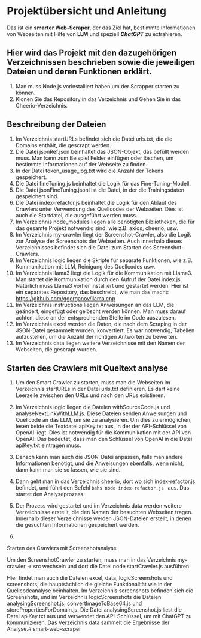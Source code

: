 # Projektübersicht und Anleitung

Das ist ein **smarter Web-Scraper**, der das Ziel hat, bestimmte Informationen von Webseiten mit Hilfe von **LLM** und speziell ***ChatGPT*** zu extrahieren.

## Hier wird das Projekt mit den dazugehörigen Verzeichnissen beschrieben sowie die jeweiligen Dateien und deren Funktionen erklärt.

1. Man muss Node.js vorinstalliert haben um der Scrapper starten zu können.
2. Klonen Sie das Repository in das Verzeichnis und Gehen Sie in das Cheerio-Verzeichnis.



## Beschreibung der Dateien

1. Im Verzeichnis startURLs befindet sich die Datei urls.txt, die die Domains enthält, die gescrapt werden.
2. Die Datei jsonRef.json beinhaltet das JSON-Objekt, das befüllt werden muss. Man kann zum Beispiel Felder einfügen oder löschen, um bestimmte Informationen auf der Webseite zu finden.
3. In der Datei token_usage_log.txt wird die Anzahl der Tokens gespeichert.
4. Die Datei fineTuning.js beinhaltet die Logik für das Fine-Tuning-Modell.
5. Die Datei jsonFineTuning.jsonl ist die Datei, in der die Trainingsdaten gespeichert sind.
6. Die Datei index-refactor.js beinhaltet die Logik für den Ablauf des Crawlers unter Verwendung des Quellcodes der Webseiten. Dies ist auch die Startdatei, die ausgeführt werden muss.
7. Im Verzeichnis node_modules liegen alle benötigten Bibliotheken, die für das gesamte Projekt notwendig sind, wie z.B. axios, cheerio, usw.
8. Im Verzeichnis my-crawler liegt der Screenshot-Crawler, also die Logik zur Analyse der Screenshots der Webseiten. Auch innerhalb dieses Verzeichnisses befindet sich die Datei zum Starten des Screenshot-Crawlers.
9. Im Verzeichnis logic liegen die Skripte für separate Funktionen, wie z.B. Kommunikation mit LLM, Reinigung des Quellcodes usw.
10. Im Verzeichnis llama3 liegt die Logik für die Kommunikation mit Llama3. Man startet die Kommunikation durch den Aufruf der Datei index.js. Natürlich muss Llama3 vorher installiert und gestartet werden. Hier ist ein separates Repository, das beschreibt, wie man das macht: https://github.com/ggerganov/llama.cpp
11. Im Verzeichnis instructions liegen Anweisungen an das LLM, die geändert, eingefügt oder gelöscht werden können. Man muss darauf achten, diese an der entsprechenden Stelle im Code auszulesen.
12. Im Verzeichnis excel werden die Daten, die nach dem Scraping in der JSON-Datei gesammelt wurden, konvertiert. Es war notwendig, Tabellen aufzustellen, um die Anzahl der richtigen Antworten zu bewerten.
13. Im Verzeichnis data liegen weitere Verzeichnisse mit den Namen der Webseiten, die gescrapt wurden.


## Starten des Crawlers mit Queltext analyse


1. Um den Smart Crawler zu starten, muss man die Webseiten im Verzeichnis startURLs in der Datei urls.txt definieren. Es darf keine Leerzeile zwischen den URLs und nach den URLs existieren.
2. Im Verzeichnis logic liegen die Dateien withSourceCode.js und analyseNextLinkWithLLM.js. Diese Dateien senden Anweisungen und Quellcode an das LLM, um sie zu analysieren. Um dies zu ermöglichen, lesen beide die Textdatei apiKey.txt aus, in der der API-Schlüssel von OpenAI liegt. Dies ist notwendig für die Kommunikation mit der API von OpenAI. Das bedeutet, dass man den Schlüssel von OpenAI in die Datei apiKey.txt eintragen muss.
3. Danach kann man auch die JSON-Datei anpassen, falls man andere Informationen benötigt, und die Anweisungen ebenfalls, wenn nicht, dann kann man sie so lassen, wie sie sind.
4. Dann geht man in das Verzeichnis cheerio, dort wo sich index-refactor.js befindet, und führt den Befehl ```bahs node index-refactor.js ``` aus. Das startet den Analyseprozess.
5. Der Prozess wird gestartet und im Verzeichnis data werden weitere Verzeichnisse erstellt, die den Namen der besuchten Webseiten tragen. Innerhalb dieser Verzeichnisse werden JSON-Dateien erstellt, in denen die gesuchten Informationen gespeichert werden.


 6. 

Starten des Crawlers mit Screenshotanalyse

Um den ScreenshotCrawler zu starten, muss man in das Verzeichnis my-crawler -> src wechseln und dort die Datei
node startCrawler.js
ausführen.

Hier findet man auch die Dateien excel, data, logicScreenshots und screenshots, die hauptsächlich die gleiche Funktionalität wie in der Quellcodeanalyse beinhalten.
Im Verzeichnis screenshots befinden sich die Screenshots, und im Verzeichnis logicScreenshots die Dateien analysingScreenshot.js, convertImageToBase64.js und storePropertiesForDomain.js. Die Datei analysingScreenshot.js liest die Datei apiKey.txt aus und verwendet den API-Schlüssel, um mit ChatGPT zu kommunizieren.
Das Verzeichnis data sammelt die Ergebnisse der Analyse.# smart-web-scraper
